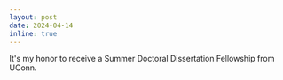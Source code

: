 ```yaml
---
layout: post
date: 2024-04-14
inline: true
---
```



It's my honor to receive a Summer Doctoral Dissertation Fellowship from UConn.